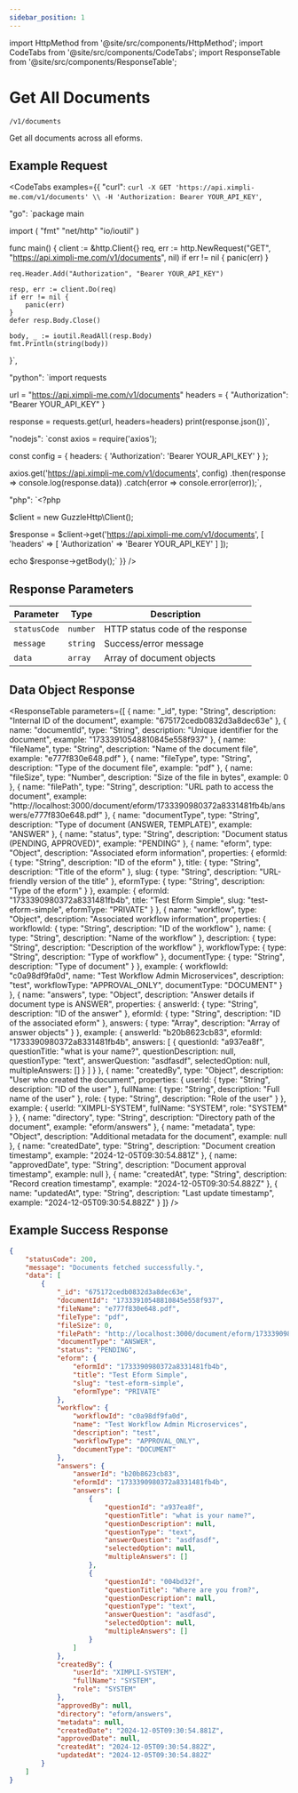 ```yaml
---
sidebar_position: 1
---
```


import HttpMethod from '@site/src/components/HttpMethod';
import CodeTabs from '@site/src/components/CodeTabs';
import ResponseTable from '@site/src/components/ResponseTable';

# Get All Documents

<HttpMethod method="GET" /> `/v1/documents`

Get all documents across all eforms.

## Example Request

<CodeTabs examples={{
  "curl": `curl -X GET 'https://api.ximpli-me.com/v1/documents' \\
-H 'Authorization: Bearer YOUR_API_KEY'`,

  "go": `package main

import (
    "fmt"
    "net/http"
    "io/ioutil"
)

func main() {
    client := &http.Client{}
    req, err := http.NewRequest("GET", "https://api.ximpli-me.com/v1/documents", nil)
    if err != nil {
        panic(err)
    }

    req.Header.Add("Authorization", "Bearer YOUR_API_KEY")

    resp, err := client.Do(req)
    if err != nil {
        panic(err)
    }
    defer resp.Body.Close()

    body, _ := ioutil.ReadAll(resp.Body)
    fmt.Println(string(body))
}`,

  "python": `import requests

url = "https://api.ximpli-me.com/v1/documents"
headers = {
    "Authorization": "Bearer YOUR_API_KEY"
}

response = requests.get(url, headers=headers)
print(response.json())`,

  "nodejs": `const axios = require('axios');

const config = {
    headers: { 'Authorization': 'Bearer YOUR_API_KEY' }
};

axios.get('https://api.ximpli-me.com/v1/documents', config)
    .then(response => console.log(response.data))
    .catch(error => console.error(error));`,

  "php": `<?php

$client = new GuzzleHttp\\Client();

$response = $client->get('https://api.ximpli-me.com/v1/documents', [
    'headers' => [
        'Authorization' => 'Bearer YOUR_API_KEY'
    ]
]);

echo $response->getBody();`
}} />

## Response Parameters

| Parameter | Type | Description |
|-|-|-|
| `statusCode` | `number` | HTTP status code of the response |
| `message` | `string` | Success/error message |
| `data` | `array` | Array of document objects |

## Data Object Response

<ResponseTable
  parameters={[
    {
      name: "_id",
      type: "String",
      description: "Internal ID of the document",
      example: "675172cedb0832d3a8dec63e"
    },
    {
      name: "documentId",
      type: "String",
      description: "Unique identifier for the document",
      example: "17333910548810845e558f937"
    },
    {
      name: "fileName",
      type: "String",
      description: "Name of the document file",
      example: "e777f830e648.pdf"
    },
    {
      name: "fileType",
      type: "String",
      description: "Type of the document file",
      example: "pdf"
    },
    {
      name: "fileSize",
      type: "Number",
      description: "Size of the file in bytes",
      example: 0
    },
    {
      name: "filePath",
      type: "String",
      description: "URL path to access the document",
      example: "http://localhost:3000/document/eform/1733390980372a8331481fb4b/answers/e777f830e648.pdf"
    },
    {
      name: "documentType",
      type: "String",
      description: "Type of document (ANSWER, TEMPLATE)",
      example: "ANSWER"
    },
    {
      name: "status",
      type: "String",
      description: "Document status (PENDING, APPROVED)",
      example: "PENDING"
    },
    {
      name: "eform",
      type: "Object",
      description: "Associated eform information",
      properties: {
        eformId: {
          type: "String",
          description: "ID of the eform"
        },
        title: {
          type: "String",
          description: "Title of the eform"
        },
        slug: {
          type: "String",
          description: "URL-friendly version of the title"
        },
        eformType: {
          type: "String",
          description: "Type of the eform"
        }
      },
      example: {
        eformId: "1733390980372a8331481fb4b",
        title: "Test Eform Simple",
        slug: "test-eform-simple",
        eformType: "PRIVATE"
      }
    },
    {
      name: "workflow",
      type: "Object",
      description: "Associated workflow information",
      properties: {
        workflowId: {
          type: "String",
          description: "ID of the workflow"
        },
        name: {
          type: "String",
          description: "Name of the workflow"
        },
        description: {
          type: "String",
          description: "Description of the workflow"
        },
        workflowType: {
          type: "String",
          description: "Type of workflow"
        },
        documentType: {
          type: "String",
          description: "Type of document"
        }
      },
      example: {
        workflowId: "c0a98df9fa0d",
        name: "Test Workflow Admin Microservices",
        description: "test",
        workflowType: "APPROVAL_ONLY",
        documentType: "DOCUMENT"
      }
    },
    {
      name: "answers",
      type: "Object",
      description: "Answer details if document type is ANSWER",
      properties: {
        answerId: {
          type: "String",
          description: "ID of the answer"
        },
        eformId: {
          type: "String",
          description: "ID of the associated eform"
        },
        answers: {
          type: "Array",
          description: "Array of answer objects"
        }
      },
      example: {
        answerId: "b20b8623cb83",
        eformId: "1733390980372a8331481fb4b",
        answers: [
          {
            questionId: "a937ea8f",
            questionTitle: "what is your name?",
            questionDescription: null,
            questionType: "text",
            answerQuestion: "asdfasdf",
            selectedOption: null,
            multipleAnswers: []
          }
        ]
      }
    },
    {
      name: "createdBy",
      type: "Object",
      description: "User who created the document",
      properties: {
        userId: {
          type: "String",
          description: "ID of the user"
        },
        fullName: {
          type: "String",
          description: "Full name of the user"
        },
        role: {
          type: "String",
          description: "Role of the user"
        }
      },
      example: {
        userId: "XIMPLI-SYSTEM",
        fullName: "SYSTEM",
        role: "SYSTEM"
      }
    },
    {
      name: "directory",
      type: "String",
      description: "Directory path of the document",
      example: "eform/answers"
    },
    {
      name: "metadata",
      type: "Object",
      description: "Additional metadata for the document",
      example: null
    },
    {
      name: "createdDate",
      type: "String",
      description: "Document creation timestamp",
      example: "2024-12-05T09:30:54.881Z"
    },
    {
      name: "approvedDate",
      type: "String",
      description: "Document approval timestamp",
      example: null
    },
    {
      name: "createdAt",
      type: "String",
      description: "Record creation timestamp",
      example: "2024-12-05T09:30:54.882Z"
    },
    {
      name: "updatedAt",
      type: "String",
      description: "Last update timestamp",
      example: "2024-12-05T09:30:54.882Z"
    }
  ]}
/> 


## Example Success Response

```json
{
    "statusCode": 200,
    "message": "Documents fetched successfully.",
    "data": [
        {
            "_id": "675172cedb0832d3a8dec63e",
            "documentId": "17333910548810845e558f937",
            "fileName": "e777f830e648.pdf",
            "fileType": "pdf",
            "fileSize": 0,
            "filePath": "http://localhost:3000/document/eform/1733390980372a8331481fb4b/answers/e777f830e648.pdf",
            "documentType": "ANSWER",
            "status": "PENDING",
            "eform": {
                "eformId": "1733390980372a8331481fb4b",
                "title": "Test Eform Simple",
                "slug": "test-eform-simple",
                "eformType": "PRIVATE"
            },
            "workflow": {
                "workflowId": "c0a98df9fa0d",
                "name": "Test Workflow Admin Microservices",
                "description": "test",
                "workflowType": "APPROVAL_ONLY",
                "documentType": "DOCUMENT"
            },
            "answers": {
                "answerId": "b20b8623cb83",
                "eformId": "1733390980372a8331481fb4b",
                "answers": [
                    {
                        "questionId": "a937ea8f",
                        "questionTitle": "what is your name?",
                        "questionDescription": null,
                        "questionType": "text",
                        "answerQuestion": "asdfasdf",
                        "selectedOption": null,
                        "multipleAnswers": []
                    },
                    {
                        "questionId": "004bd32f",
                        "questionTitle": "Where are you from?",
                        "questionDescription": null,
                        "questionType": "text",
                        "answerQuestion": "asdfasd",
                        "selectedOption": null,
                        "multipleAnswers": []
                    }
                ]
            },
            "createdBy": {
                "userId": "XIMPLI-SYSTEM",
                "fullName": "SYSTEM",
                "role": "SYSTEM"
            },
            "approvedBy": null,
            "directory": "eform/answers",
            "metadata": null,
            "createdDate": "2024-12-05T09:30:54.881Z",
            "approvedDate": null,
            "createdAt": "2024-12-05T09:30:54.882Z",
            "updatedAt": "2024-12-05T09:30:54.882Z"
        }
    ]
}
```
